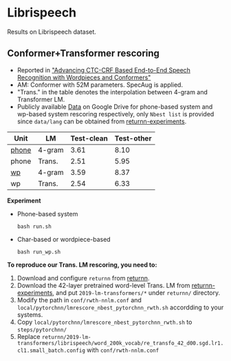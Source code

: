 # Librispeech

Results on Librispeech dataset.

## Conformer+Transformer rescoring

* Reported in ["Advancing CTC-CRF Based End-to-End Speech Recognition with Wordpieces and Conformers"](https://arxiv.org/abs/2107.03007)
* AM: Conformer with 52M parameters. SpecAug is applied.
* "Trans." in the table denotes the interpolation between 4-gram and Transformer LM.
* Publicly available [Data](https://drive.google.com/file/d/1JYkyfgu9FaR-akvzukOj0ASiRtFe6aYE/view?usp=sharing) on Google Drive for phone-based system and wp-based system rescoring respectively, only `Nbest list` is provided since `data/lang` can be obtained from [returnn-experiments](https://github.com/rwth-i6/returnn-experiments/tree/master/2019-lm-transformers).

| Unit                     | LM     | Test-clean | Test-other |
| ------------------------ | ------ | ---------- | ---------- |
| [phone](exp/libri_phone) | 4-gram | 3.61       | 8.10       |
| phone                    | Trans. | 2.51       | 5.95       |
| [wp](exp/libri_wp)       | 4-gram | 3.59       | 8.37       |
| wp                       | Trans. | 2.54       | 6.33       |

**Experiment**

* Phone-based system

  ```shell
  bash run.sh
  ```

* Char-based or wordpiece-based

  ```shell
  bash run_wp.sh
  ```

**To reproduce our Trans. LM rescoring, you need to:**

1. Download and configure `returnn` from [returnn](https://github.com/rwth-i6/returnn).
2. Download the 42-layer pretrained word-level Trans. LM from [returnn-experiments](https://github.com/rwth-i6/returnn-experiments/tree/master/2019-lm-transformers), and put `2019-lm-transformers/*` under `returnn/` directory.
3. Modify the path in `conf/rwth-nnlm.conf` and `local/pytorchnn/lmrescore_nbest_pytorchnn_rwth.sh` accordding to your systems.
4. Copy `local/pytorchnn/lmrescore_nbest_pytorchnn_rwth.sh` to `steps/pytorchnn/`
5. Replace `returnn/2019-lm-transformers/librispeech/word_200k_vocab/re_transfo_42_d00.sgd.lr1.cl1.small_batch.config` with `conf/rwth-nnlm.conf`

